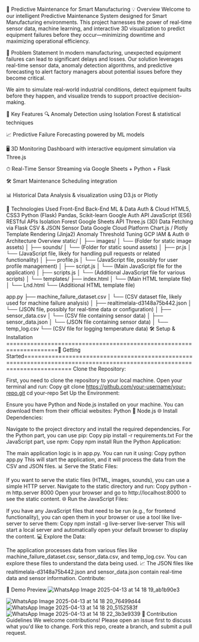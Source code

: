 🚀 Predictive Maintenance for Smart Manufacturing
💡 Overview
Welcome to our intelligent Predictive Maintenance System designed for Smart Manufacturing environments. This project harnesses the power of real-time sensor data, machine learning, and interactive 3D visualization to predict equipment failures before they occur—minimizing downtime and maximizing operational efficiency.

🎯 Problem Statement
In modern manufacturing, unexpected equipment failures can lead to significant delays and losses. Our solution leverages real-time sensor data, anomaly detection algorithms, and predictive forecasting to alert factory managers about potential issues before they become critical.

We aim to simulate real-world industrial conditions, detect equipment faults before they happen, and visualize trends to support proactive decision-making.

🧠 Key Features
🔍 Anomaly Detection using Isolation Forest & statistical techniques

📈 Predictive Failure Forecasting powered by ML models

🖥 3D Monitoring Dashboard with interactive equipment simulation via Three.js

⏱ Real-Time Sensor Streaming via Google Sheets + Python + Flask

🛠 Smart Maintenance Scheduling integration

📊 Historical Data Analysis & visualization using D3.js or Plotly

🔧 Technologies Used
Front-End	Back-End	ML & Data	Auth & Cloud
HTML5, CSS3	Python (Flask)	Pandas, Scikit-learn	Google Auth API
JavaScript (ES6)	RESTful APIs	Isolation Forest	Google Sheets API
Three.js (3D)	Data Fetching via Flask	CSV & JSON Sensor Data	Google Cloud Platform
Chart.js / Plotly	Template Rendering (Jinja2)	Anomaly Threshold Tuning	GCP IAM & Auth
🌐 Architecture Overview
static/
│
├── images/
│   └── (Folder for static image assets)
│
├── sounds/
│   └── (Folder for static sound assets)
│
├── pr.js
│   └── (JavaScript file, likely for handling pull requests or related functionality)
│
├── profile.js
│   └── (JavaScript file, possibly for user profile management)
│
├── script.js
│   └── (Main JavaScript file for the application)
│
├── scripts.js
│   └── (Additional JavaScript file for various scripts)
│
└── templates/
    ├── index.html
    │   └── (Main HTML template file)
    │
    └── Lnd.html
        └── (Additional HTML template file)

app.py
├── machine_failure_dataset.csv
│   └── (CSV dataset file, likely used for machine failure analysis)
│
├── realtimelala-d3148a75b442.json
│   └── (JSON file, possibly for real-time data or configuration)
│
├── sensor_data.csv
│   └── (CSV file containing sensor data)
│
├── sensor_data.json
│   └── (JSON file containing sensor data)
│
└── temp_log.csv
    └── (CSV file for logging temperature data)
🛠 Setup & Installation
=====================================================================🚀 Getting Started==========================================================================================================================
Clone the Repository:

First, you need to clone the repository to your local machine. Open your terminal and run:
Copy
git clone https://github.com/your-username/your-repo.git
cd your-repo
Set Up the Environment:

Ensure you have Python and Node.js installed on your machine. You can download them from their official websites:
Python 🐍
Node.js 🌐
Install Dependencies:

Navigate to the project directory and install the required dependencies. For the Python part, you can use pip:
Copy
pip install -r requirements.txt
For the JavaScript part, use npm:
Copy
npm install
Run the Python Application:

The main application logic is in app.py. You can run it using:
Copy
python app.py
This will start the application, and it will process the data from the CSV and JSON files. 📊
Serve the Static Files:

If you want to serve the static files (HTML, images, sounds), you can use a simple HTTP server. Navigate to the static directory and run:
Copy
python -m http.server 8000
Open your browser and go to http://localhost:8000 to see the static content. 🌐
Run the JavaScript Files:

If you have any JavaScript files that need to be run (e.g., for frontend functionality), you can open them in your browser or use a tool like live-server to serve them:
Copy
npm install -g live-server
live-server
This will start a local server and automatically open your default browser to display the content. 💻
Explore the Data:

The application processes data from various files like machine_failure_dataset.csv, sensor_data.csv, and temp_log.csv. You can explore these files to understand the data being used. 📈
The JSON files like realtimelala-d3148a75b442.json and sensor_data.json contain real-time data and sensor information.
Contribute:


📸 Demo Preview
![WhatsApp Image 2025-04-13 at 14 18 19_ab1b90e3](https://github.com/user-attachments/assets/ea23110c-772a-4a9f-a260-56c29baaa137)

![WhatsApp Image 2025-04-13 at 14 18 20_76499d44](https://github.com/user-attachments/assets/ad08771f-bf0a-442f-a13c-d8216f52fdf2)
![WhatsApp Image 2025-04-13 at 14 18 20_5152583f](https://github.com/user-attachments/assets/705bd940-dbb2-4f19-9aef-db7c701df31d)
![WhatsApp Image 2025-04-13 at 14 18 22_3b3e9339](https://github.com/user-attachments/assets/be6ed9b1-df95-41fb-8024-15a9e0501a23)
🤝 Contribution Guidelines
We welcome contributions! Please open an issue first to discuss what you'd like to change. Fork this repo, create a branch, and submit a pull request.


